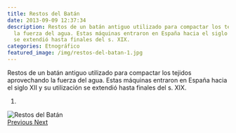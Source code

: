 ```yaml
---
title: Restos del Batán
date: 2013-09-09 12:37:34
description: Restos de un batán antiguo utilizado para compactar los tejidos aprovechando
  la fuerza del agua. Estas máquinas entraron en España hacia el siglo XII y su utilización
  se extendió hasta finales del s. XIX.
categories: Etnográfico
featured_image: /img/restos-del-batan-1.jpg
---
```



Restos de un batán antiguo utilizado para compactar los tejidos aprovechando la fuerza del agua. Estas máquinas entraron en España hacia el siglo XII y su utilización se extendió hasta finales del s. XIX.

<div id="myCarousel" class="carousel slide" df-ride="carousel">
  <!-- Indicators -->
  <ol class="carousel-indicators">
    <li df-target="#myCarousel" df-slide-to="0" class="active"></li>
  </ol>
  <!-- Wrapper for slides -->
  <div class="carousel-inner" role="listbox">
    <div class="item active">
      <img src="/img/restos-del-batan-1.jpg" alt="Restos del Batán">
    </div>
  <!-- Left and right controls -->
  <a class="left carousel-control" href="#myCarousel" role="button" df-slide="prev">
    <span class="glyphicon glyphicon-chevron-left" aria-hidden="true"></span>
    <span class="sr-only">Previous</span>
  </a>
  <a class="right carousel-control" href="#myCarousel" role="button" df-slide="next">
    <span class="glyphicon glyphicon-chevron-right" aria-hidden="true"></span>
    <span class="sr-only">Next</span>
  </a>
</div>
